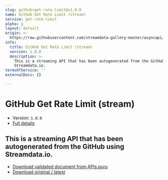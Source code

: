 ```yaml
---
slug: github+get-rate-limit@v1.0.0
name: GitHub Get Rate Limit (stream)
service: get-rate-limit
alpha: g
layout: default
origin: >-
  https://raw.githubusercontent.com/streamdata-gallery-master/asyncapi/master/_listings/github/github-get-rate-limit-stream-async.md
info:
  title: GitHub Get Rate Limit (stream)
  version: 1.0.0
  description: >-
    This is a streaming API that has been autogenerated from the GitHub using
    Streamdata.io.
termsOfService: ''
externalDocs: {}

---
```

# GitHub Get Rate Limit (stream)

* Version: `1.0.0`
* [Full details](../html/github+get-rate-limit@v1.0.0.html)



## This is a streaming API that has been autogenerated from the GitHub using Streamdata.io.



* [Download validated document from APIs.guru](https://raw.githubusercontent.com/APIs-guru/asyncapi-directory/master/docs/APIs/github%2Bget-rate-limit%40v1.0.0.yaml)
* [Download original / latest](https://raw.githubusercontent.com/streamdata-gallery-master/asyncapi/master/_listings/github/github-get-rate-limit-stream-async.md)

<script type="application/ld+json">
{
  "@context": "http://schema.org/",
  "@type": "WebAPI",
  "description": "This is a streaming API that has been autogenerated from the GitHub using Streamdata.io.",
  "documentation": "",

  "name": "GitHub Get Rate Limit (stream)"
}
</script>
